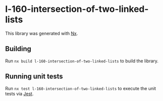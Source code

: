 # l-160-intersection-of-two-linked-lists

This library was generated with [Nx](https://nx.dev).

## Building

Run `nx build l-160-intersection-of-two-linked-lists` to build the library.

## Running unit tests

Run `nx test l-160-intersection-of-two-linked-lists` to execute the unit tests via [Jest](https://jestjs.io).
